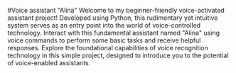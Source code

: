 #Voice assistant "Alina"
Welcome to my beginner-friendly voice-activated assistant project! Developed using Python, this rudimentary yet intuitive system serves as an entry point into the world of voice-controlled technology. Interact with this fundamental assistant named "Alina" using voice commands to perform some basic tasks and receive helpful responses. Explore the foundational capabilities of voice recognition technology in this simple project, designed to introduce you to the potential of voice-enabled assistants.
